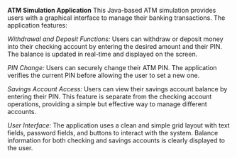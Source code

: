 **ATM Simulation Application**
This Java-based ATM simulation provides users with a graphical interface to manage their banking transactions. The application features:

_Withdrawal and Deposit Functions:_
Users can withdraw or deposit money into their checking account by entering the desired amount and their PIN.
The balance is updated in real-time and displayed on the screen.

_PIN Change:_
Users can securely change their ATM PIN.
The application verifies the current PIN before allowing the user to set a new one.

_Savings Account Access:_
Users can view their savings account balance by entering their PIN.
This feature is separate from the checking account operations, providing a simple but effective way to manage different accounts.

_User Interface:_
The application uses a clean and simple grid layout with text fields, password fields, and buttons to interact with the system.
Balance information for both checking and savings accounts is clearly displayed to the user.

